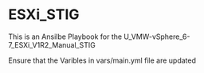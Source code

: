 # ESXi_STIG
This is an Ansilbe Playbook for the U_VMW-vSphere_6-7_ESXi_V1R2_Manual_STIG

Ensure that the Varibles in vars/main.yml file are updated
